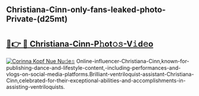 ## Christiana-Cinn-only-fans​-leaked-photo​-Private-(d25mt)


# <h2><a href="https://mediaupload.pro?title=Christiana-Cinn&ref=git">🔗👉 🔴 Christiana-Cinn-P𝚑ot𝚘𝚜-V𝚒d𝚎o</a></h2>

[![Corinna Kopf Nue Nu𝚍e𝚜](https://i.imgur.com/0qMVB7G.gif)](https://mediaupload.pro?title=Christiana-Cinn&ref=git)
Online-influencer-Christiana-Cinn,known-for-publishing-dance-and-lifestyle-content,-including-performances-and-vlogs-on-social-media-platforms.Brilliant-ventriloquist-assistant-Christiana-Cinn,celebrated-for-their-exceptional-abilities-and-accomplishments-in-assisting-ventriloquists.  